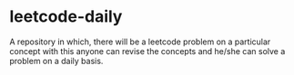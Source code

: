 # leetcode-daily
A repository in which, there will be a leetcode problem on a particular concept with this anyone can revise the concepts and he/she can solve a problem on a daily basis.
